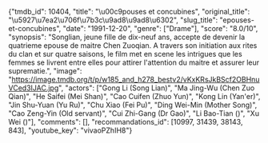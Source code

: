 {"tmdb_id": 10404, "title": "\u00c9pouses et concubines", "original_title": "\u5927\u7ea2\u706f\u7b3c\u9ad8\u9ad8\u6302", "slug_title": "epouses-et-concubines", "date": "1991-12-20", "genre": ["Drame"], "score": "8.0/10", "synopsis": "Songlian, jeune fille de dix-neuf ans, accepte de devenir la quatrieme epouse de maitre Chen Zuoqian. A travers son initiation aux rites du clan et sur quatre saisons, le film met en scene les intrigues que les femmes se livrent entre elles pour attirer l'attention du maitre et assurer leur suprematie.", "image": "https://image.tmdb.org/t/p/w185_and_h278_bestv2/vKxKRsJkBScf2OBHnuVCed3IJAC.jpg", "actors": ["Gong Li (Song Lian)", "Ma Jing-Wu (Chen Zuo Qian)", "He Saifei (Mei Shan)", "Cao Cuifen (Zhuo Yun)", "Kong Lin (Yan'er)", "Jin Shu-Yuan (Yu Ru)", "Chu Xiao (Fei Pu)", "Ding Wei-Min (Mother Song)", "Cao Zeng-Yin (Old servant)", "Cui Zhi-Gang (Dr Gao)", "Li Bao-Tian ()", "Xu Wei ()"], "comments": [], "recommandations_id": [10997, 31439, 38143, 843], "youtube_key": "vivaoPZhIH8"}